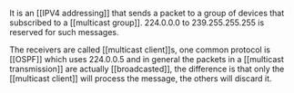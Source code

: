 It is an [[IPV4 addressing]] that sends a packet to a group of devices that subscribed to a [[multicast group]]. 224.0.0.0 to 239.255.255.255 is reserved for such messages.

The receivers are called [[multicast client]]s, one common protocol is [[OSPF]] which uses 224.0.0.5 and in general the packets in a [[multicast transmission]] are actually [[broadcasted]], the difference is that only the [[multicast client]] will process the message, the others will discard it.

